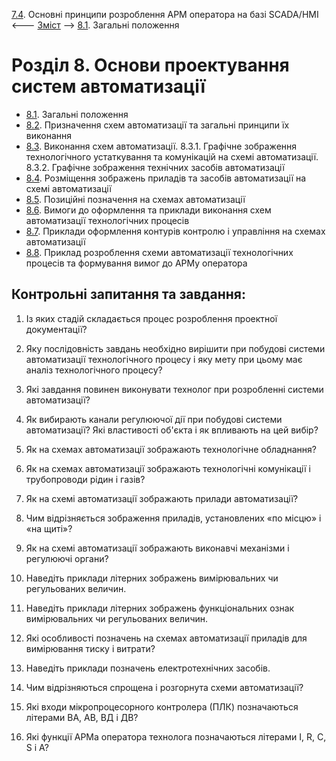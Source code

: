 [7.4](7_4.md). Основні принципи розроблення АРМ оператора на базі SCADA/HMI <--- [Зміст](README.md) --> [8.1](8_1.md). Загальні положення

# Розділ 8. Основи проектування систем автоматизації 

- [8.1](8_1.md). Загальні положення
- [8.2](8_2.md). Призначення схем автоматизації та загальні принципи їх виконання
- [8.3](8_3.md). Виконання схем автоматизації. 8.3.1. Графічне зображення технологічного устаткування та комунікацій на схемі автоматизації. 8.3.2. Графічне зображення технічних засобів автоматизації
- [8.4](8_4.md). Розміщення зображень приладів та засобів автоматизації на схемі автоматизації
- [8.5](8_5.md). Позиційні позначення на схемах автоматизації
- [8.6](8_6.md). Вимоги до оформлення та приклади виконання схем автоматизації технологічних процесів
- [8.7](8_7.md). Приклади оформлення контурів контролю і управління на схемах автоматизації
- [8.8](8_8.md). Приклад розроблення схеми автоматизації технологічних процесів та формування вимог до АРМу оператора

## Контрольні запитання та завдання:

1.    Із яких стадій складається процес розроблення проектної документації?

2.    Яку послідовність завдань необхідно вирішити при побудові системи автоматизації технологічного процесу і яку мету при цьому має аналіз технологічного процесу?

3.    Які завдання повинен виконувати технолог при розробленні системи автоматизації?

4.    Як вибирають канали регулюючої дії при побудові системи автоматизації? Які властивості об'єкта і як впливають на цей вибір?

5.    Як на схемах автоматизації зображають технологічне обладнання?

6.    Як на схемах автоматизації зображають технологічні комунікації і трубопроводи рідин і газів?

7.    Як на схемі автоматизації зображають прилади автоматизації?

8.    Чим відрізняється зображення приладів, установлених «по місцю» і «на щиті»?

9.    Як на схемі автоматизації зображають виконавчі механізми і регулюючі органи?

10.  Наведіть приклади літерних зображень вимірювальних чи регульованих величин.

11.  Наведіть приклади літерних зображень функціональних ознак вимірювальних чи регульованих величин.

12.  Які особливості позначень на схемах автоматизації приладів для вимірювання тиску і витрати?

13.  Наведіть приклади позначень електротехнічних засобів.

14.  Чим відрізняються спрощена і розгорнута схеми автоматизації?

15.  Які входи мікропроцесорного контролера (ПЛК) позначаються літерами ВА, АВ, ВД і ДВ?

16.  Які функції АРМа оператора технолога позначаються літерами I, R, C, S і А?